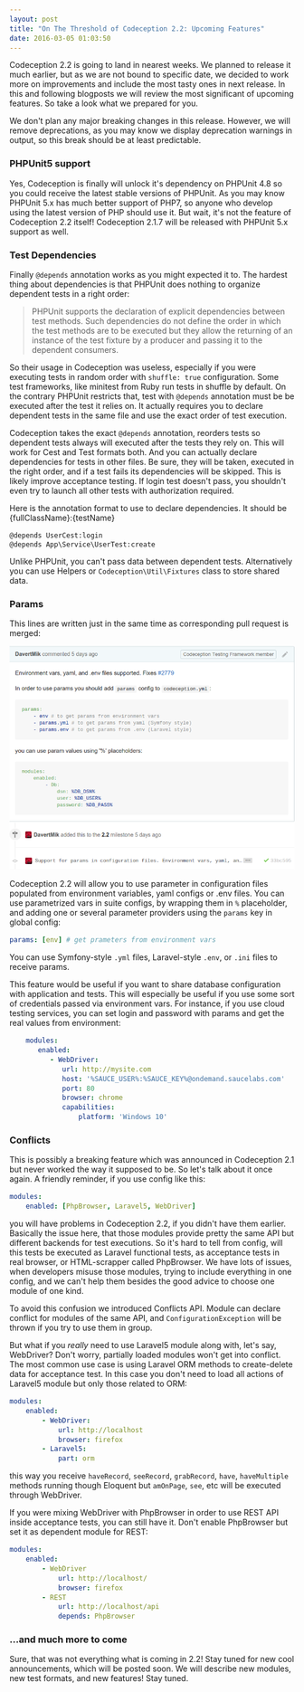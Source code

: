 ```yaml
---
layout: post
title: "On The Threshold of Codeception 2.2: Upcoming Features"
date: 2016-03-05 01:03:50
---
```


Codeception 2.2 is going to land in nearest weeks. We planned to release it much earlier, but as we are not bound to specific date, we decided to work more on improvements and include the most tasty ones in next release. In this and following blogposts we will review the most significant of upcoming features. So take a look what we prepared for you.

We don't plan any major breaking changes in this release. However, we will remove deprecations, as you may know we display deprecation warnings in output, so this break should be at least predictable.

### PHPUnit5 support

Yes, Codeception is finally will unlock it's dependency on PHPUnit 4.8 so you could receive the latest stable versions of PHPUnit. As you may know PHPUnit 5.x has much better support of PHP7, so anyone who develop using the latest version of PHP should use it. But wait, it's not the feature of Codeception 2.2 itself! Codeception 2.1.7 will be released with PHPUnit 5.x support as well.

### Test Dependencies

Finally `@depends` annotation works as you might expected it to. The hardest thing about dependencies is that PHPUnit does nothing to organize dependent tests in a right order:

> PHPUnit supports the declaration of explicit dependencies between test methods. Such dependencies do not define the order in which the test methods are to be executed but they allow the returning of an instance of the test fixture by a producer and passing it to the dependent consumers.

So their usage in Codeception was useless, especially if you were executing tests in random order with `shuffle: true` configuration. Some test frameworks, like minitest from Ruby run tests in shuffle by default. On the contrary PHPUnit restricts that, test with `@depends` annotation must be be executed after the test it relies on. It actually requires you to declare dependent tests in the same file and use the exact order of test execution.

Codeception takes the exact `@depends` annotation, reorders tests so dependent tests always will executed after the tests they rely on. This will work for Cest and Test formats both. And you can actually declare dependencies for tests in other files. Be sure, they will be taken, executed in the right order, and if a test fails its dependencies will be skipped. This is likely improve acceptance testing. If login test doesn't pass, you shouldn't even try to launch all other tests with authorization required.

Here is the annotation format to use to declare dependencies. It should be {fullClassName}:{testName}

```
@depends UserCest:login
@depends App\Service\UserTest:create
```

Unlike PHPUnit, you can't pass data between dependent tests. Alternatively you can use Helpers or `Codeception\Util\Fixtures` class to store shared data.

### Params

This lines are written just in the same time as corresponding pull request is merged:

![](/images/params_screenshot.png)

Codeception 2.2 will allow you to use parameter in configuration files populated from environment variables, yaml configs or .env files. You can use parametrized vars in suite configs, by wrapping them in `%` placeholder, and adding one or several parameter providers using the `params` key in global config:

```yaml
params: [env] # get prameters from environment vars
```

You can use Symfony-style `.yml` files, Laravel-style `.env`, or `.ini` files to receive params.

This feature would be useful if you want to share database configuration with application and tests. This will especially be useful if you use some sort of credentials passed via environment vars. For instance, if you use cloud testing services, you can set login and password with params and get the real values from environment:

```yaml
    modules:
       enabled:
          - WebDriver:
             url: http://mysite.com
             host: '%SAUCE_USER%:%SAUCE_KEY%@ondemand.saucelabs.com'
             port: 80
             browser: chrome
             capabilities:
                 platform: 'Windows 10'
```

### Conflicts

This is possibly a breaking feature which was announced in Codeception 2.1 but never worked the way it supposed to be. So let's talk about it once again. A friendly reminder, if you use config like this:

```yaml
modules:
    enabled: [PhpBrowser, Laravel5, WebDriver]
```

you will have problems in Codeception 2.2, if you didn't have them earlier. Basically the issue here, that those modules provide pretty the same API but different backends for test executions. So it's hard to tell from config, will this tests be executed as Laravel functional tests, as acceptance tests in real browser, or HTML-scrapper called PhpBrowser. We have lots of issues, when developers misuse those modules, trying to include everything in one config, and we can't help them besides the good advice to choose one module of one kind.

To avoid this confusion we introduced Conflicts API. Module can declare conflict for modules of the same API, and `ConfigurationException` will be thrown if you try to use them in group.

But what if you *really* need to use Laravel5 module along with, let's say, WebDriver? Don't worry, partially loaded modules won't get into conflict. The most common use case is using Laravel ORM methods to create-delete data for acceptance test. In this case you don't need to load all actions of Laravel5 module but only those related to ORM: 

```yaml
modules:
    enabled:
        - WebDriver:
            url: http://localhost
            browser: firefox
        - Laravel5:
            part: orm
```

this way you receive `haveRecord`, `seeRecord`, `grabRecord`, `have`, `haveMultiple` methods running though Eloquent but `amOnPage`, `see`, etc will be executed through WebDriver.

If you were mixing WebDriver with PhpBrowser in order to use REST API inside acceptance tests, you can still have it. Don't enable PhpBrowser but set it as dependent module for REST:

```yaml
modules:
    enabled:
        - WebDriver
            url: http://localhost/
            browser: firefox
        - REST
            url: http://localhost/api
            depends: PhpBrowser
```

### ...and much more to come

Sure, that was not everything what is coming in 2.2! Stay tuned for new cool announcements, which will be posted soon. We will describe new modules, new test formats, and new features! Stay tuned.